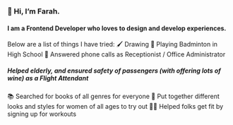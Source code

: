 
<h3>👋 Hi, I’m Farah.</h3>
<h4>I am a Frontend Developer who loves to design and develop experiences.</h4>

Below are a list of things I have tried:
🖌 Drawing 
🏸 Playing Badminton in High School
👩 Answered phone calls as Receptionist / Office Administrator
<h5><i class="ri-flight-takeoff-line"></i>Helped elderly, and ensured safety of passengers (with offering lots of wine) as a Flight Attendant</h5>
📚 Searched for books of all genres for everyone
👗 Put together different looks and styles for women of all ages to try out
🤸‍♀️ Helped folks get fit by signing up for workouts

<!-- ![Auorra's GitHub stats](https://github-readme-stats.vercel.app/api?username=auorra&show_icons=true&theme=radical)
![](https://komarev.com/ghpvc/?username=auorra&color=green) -->

<!---
auorra/auorra is a ✨ special ✨ repository because its `README.md` (this file) appears on your GitHub profile.
You can click the Preview link to take a look at your changes.
--->
